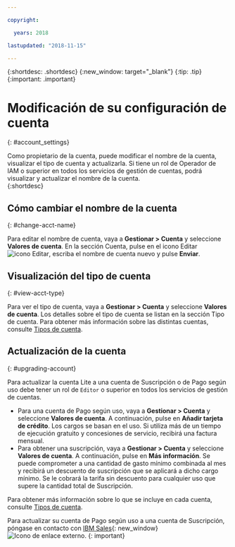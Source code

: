 ```yaml
---

copyright:

  years: 2018

lastupdated: "2018-11-15" 

---
```


{:shortdesc: .shortdesc}
{:new_window: target="_blank"}
{:tip: .tip}
{:important: .important}


# Modificación de su configuración de cuenta
{: #account_settings}

Como propietario de la cuenta, puede modificar el nombre de la cuenta, visualizar el tipo de cuenta y actualizarla. Si tiene un rol de Operador de IAM o superior en todos los servicios de gestión de cuentas, podrá visualizar y actualizar el nombre de la cuenta.  
{:shortdesc}


## Cómo cambiar el nombre de la cuenta
{: #change-acct-name}

Para editar el nombre de cuenta, vaya a **Gestionar > Cuenta** y seleccione **Valores de cuenta**. En la sección Cuenta, pulse en el icono Editar ![icono Editar](../icons/edit-tagging.svg), escriba el nombre de cuenta nuevo y pulse **Enviar**. 


## Visualización del tipo de cuenta
{: #view-acct-type}

Para ver el tipo de cuenta, vaya a **Gestionar > Cuenta** y seleccione **Valores de cuenta**. Los detalles sobre el tipo de cuenta se listan en la sección Tipo de cuenta. Para obtener más información sobre las distintas cuentas, consulte [Tipos de cuenta](/docs/account/index.html#accounts). 


## Actualización de la cuenta
{: #upgrading-account}

Para actualizar la cuenta Lite a una cuenta de Suscripción o de Pago según uso debe tener un rol de `Editor` o superior en todos los servicios de gestión de cuentas. 

* Para una cuenta de Pago según uso, vaya a **Gestionar > Cuenta** y seleccione **Valores de cuenta**. A continuación, pulse en **Añadir tarjeta de crédito**. Los cargos se basan en el uso. Si utiliza más de un tiempo de ejecución gratuito y concesiones de servicio, recibirá una factura mensual.
* Para obtener una suscripción, vaya a **Gestionar > Cuenta** y seleccione **Valores de cuenta**. A continuación, pulse en **Más información**. Se puede comprometer a una cantidad de gasto mínimo combinada al mes y recibirá un descuento de suscripción que se aplicará a dicho cargo mínimo. Se le cobrará la tarifa sin descuento para cualquier uso que supere la cantidad total de Suscripción.

Para obtener más información sobre lo que se incluye en cada cuenta, consulte [Tipos de cuenta](/docs/account/index.html#accounts). 


Para actualizar su cuenta de Pago según uso a una cuenta de Suscripción, póngase en contacto con [IBM Sales](https://www.ibm.com/cloud-computing/bluemix/contact-us){: new_window} ![Icono de enlace externo](../icons/launch-glyph.svg "Icono de enlace externo").
{: important}
